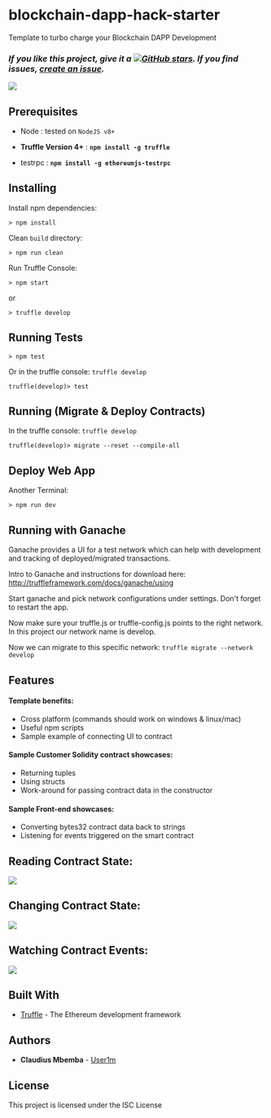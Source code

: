 # blockchain-dapp-hack-starter

Template to turbo charge your Blockchain DAPP Development

### ***If you like this project, give it a [![GitHub stars](https://img.shields.io/github/stars/user1m/blockchain-dapp-hack-starter.svg?style=social&label=Star)](https://github.com/user1m/blockchain-dapp-hack-starter).  If you find issues, [create an issue](https://github.com/user1m/blockchain-dapp-hack-starter/issues).***


![](./images/blockchain-dapp-hack-starter-250.gif)

## Prerequisites


* Node : tested on `NodeJS v8+`

* **Truffle Version 4+** : **`npm install -g truffle`**

* testrpc : **`npm install -g ethereumjs-testrpc`**


## Installing

Install npm dependencies: 

``` 
> npm install
```

Clean `build` directory:

```
> npm run clean 
```

Run Truffle Console:

```
> npm start 
```
or

```
> truffle develop
```

## Running Tests

```
> npm test
```

Or in the truffle console: `truffle develop`

```
truffle(develop)> test
```

## Running (Migrate & Deploy Contracts)

In the truffle console: `truffle develop`

```
truffle(develop)> migrate --reset --compile-all
```

## Deploy Web App

Another Terminal: 

```
> npm run dev  
```

## Running with Ganache

Ganache provides a UI for a test network which can help with development and tracking of deployed/migrated transactions. 

Intro to Ganache and instructions for download here: http://truffleframework.com/docs/ganache/using 

Start ganache and pick network configurations under settings. Don't forget to restart the app.

Now make sure your truffle.js or truffle-config.js points to the right network. In this project our network name is develop. 

Now we can migrate to this specific network: `truffle migrate --network develop` 

## Features

#### Template benefits:

- Cross platform (commands should work on windows & linux/mac)
- Useful npm scripts
- Sample example of connecting UI to contract


#### Sample Customer Solidity contract showcases:

- Returning tuples
- Using structs
- Work-around for passing contract data in the constructor


#### Sample Front-end showcases:

- Converting bytes32 contract data back to strings
- Listening for events triggered on the smart contract


## Reading Contract State:

![](./images/list-view.png)

## Changing Contract State:

![](./images/edit-view-1.png)

## Watching Contract Events:

![](./images/edit-view.png)


## Built With

* [Truffle](http://truffleframework.com/) - The Ethereum development framework


## Authors

* **Claudius Mbemba** - [User1m](https://github.com/user1m)

## License

This project is licensed under the ISC License
